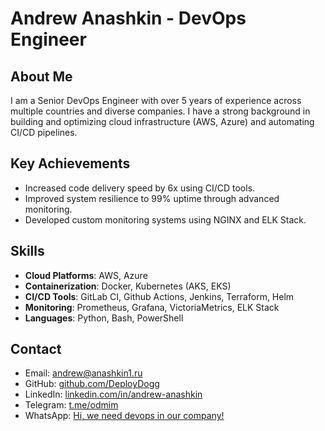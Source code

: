 # Andrew Anashkin - DevOps Engineer

## About Me
I am a Senior DevOps Engineer with over 5 years of experience across multiple countries and diverse companies. I have a strong background in building and optimizing cloud infrastructure (AWS, Azure) and automating CI/CD pipelines.

## Key Achievements
- Increased code delivery speed by 6x using CI/CD tools.
- Improved system resilience to 99% uptime through advanced monitoring.
- Developed custom monitoring systems using NGINX and ELK Stack.

## Skills
- **Cloud Platforms**: AWS, Azure
- **Containerization**: Docker, Kubernetes (AKS, EKS)
- **CI/CD Tools**: GitLab CI, Github Actions, Jenkins, Terraform, Helm
- **Monitoring**: Prometheus, Grafana, VictoriaMetrics, ELK Stack
- **Languages**: Python, Bash, PowerShell

## Contact
- Email: [andrew@anashkin1.ru](mailto:andrew@anashkin1.ru)
- GitHub: [github.com/DeployDogg](https://github.com/deploydogg)
- LinkedIn: [linkedin.com/in/andrew-anashkin](https://linkedin.com/in/andrew-anashkin)
- Telegram: [t.me/odmim](https://t.me/deploydogg)
- WhatsApp: [Hi, we need devops in our company!](https://wa.me/+79264052551?text=Hi,%20we%20need%20devops%20in%20our%20company!)
